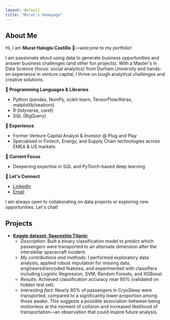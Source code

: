 ```yaml
---
layout: default
title: "Murat's Homepage"
---
```


## About Me

Hi, I am **Murat Haloglu Castillo** 👋—welcome to my portfolio!

I am passionate about using data to generate business opportunities and answer business challenges (and other fun projects). With a Master's in Data Science (focus: social analytics) from Durham University and hands-on experience in venture capital, I thrive on tough analytical challenges and creative solutions.

**🔎 Programming Languages & Libraries**
- Python (pandas, NumPy, scikit-learn, TensorFlow/Keras, matplotlib/seaborn)
- R (tidyverse, caret)
- SQL (BigQuery)

**💼 Experience**
- Former Venture Capital Analyst & Investor @ Plug and Play
- Specialised in Fintech, Energy, and Supply Chain technologies across EMEA & US markets

**🚀 Current Focus**
- Deepening expertise in SQL and PyTorch-based deep learning

**🤝 Let's Connect**
- [LinkedIn](https://www.linkedin.com/in/mhaloglu/)
- [Email](mailto:m.haloglu@outlook.com)

I am always open to collaborating on data projects or exploring new opportunities. Let's chat!


## Projects

- **[Kaggle dataset: Spaceship Titanic](https://www.kaggle.com/code/murathaloglu/spaceship-titanic-script)**
  - *Description:* Built a binary classification model to predict which passengers were transported to an alternate dimension after the interstellar spacecraft incident.
  - *My contributions and methods:* I performed exploratory data analysis, applied robust imputation for missing data, engineered/encoded features, and experimented with classifiers including Logistic Regression, SVM, Random Forests, and XGBoost.
  - *Results:* Achieved classification accuracy near 80% (validated on hidden test set).
  - *Interesting fact:* Nearly 80% of passengers in CryoSleep were transported, compared to a significantly lower proportion among those awake. This suggests a possible association between being motionless at the moment of collision and increased likelihood of transportation—an observation that could inspire future analysis.
